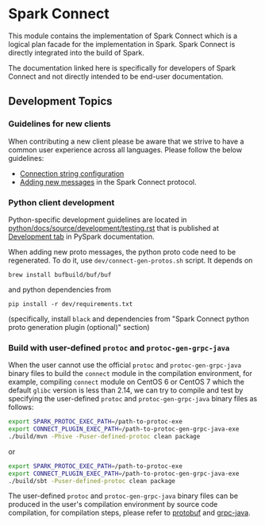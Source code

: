 # Spark Connect

This module contains the implementation of Spark Connect which is a logical plan
facade for the implementation in Spark. Spark Connect is directly integrated into the build
of Spark.

The documentation linked here is specifically for developers of Spark Connect and not
directly intended to be end-user documentation.

## Development Topics

### Guidelines for new clients

When contributing a new client please be aware that we strive to have a common
user experience across all languages. Please follow the below guidelines:

* [Connection string configuration](docs/client-connection-string.md)
* [Adding new messages](docs/adding-proto-messages.md) in the Spark Connect protocol.

### Python client development

Python-specific development guidelines are located in [python/docs/source/development/testing.rst](https://github.com/apache/spark/blob/master/python/docs/source/development/testing.rst) that is published at [Development tab](https://spark.apache.org/docs/latest/api/python/development/index.html) in PySpark documentation.

When adding new proto messages, the python proto code need to be regenerated. To do it, use `dev/connect-gen-protos.sh` script.
It depends on
```
brew install bufbuild/buf/buf
```
and python dependencies from
```
pip install -r dev/requirements.txt
```
(specifically, install `black` and dependencies from "Spark Connect python proto generation plugin (optional)" section)

### Build with user-defined `protoc` and `protoc-gen-grpc-java`

When the user cannot use the official `protoc` and `protoc-gen-grpc-java` binary files to build the `connect` module in the compilation environment,
for example, compiling `connect` module on CentOS 6 or CentOS 7 which the default `glibc` version is less than 2.14, we can try to compile and test by 
specifying the user-defined `protoc` and `protoc-gen-grpc-java` binary files as follows:

```bash
export SPARK_PROTOC_EXEC_PATH=/path-to-protoc-exe
export CONNECT_PLUGIN_EXEC_PATH=/path-to-protoc-gen-grpc-java-exe
./build/mvn -Phive -Puser-defined-protoc clean package
```

or

```bash
export SPARK_PROTOC_EXEC_PATH=/path-to-protoc-exe
export CONNECT_PLUGIN_EXEC_PATH=/path-to-protoc-gen-grpc-java-exe
./build/sbt -Puser-defined-protoc clean package
```

The user-defined `protoc` and `protoc-gen-grpc-java` binary files can be produced in the user's compilation environment by source code compilation, 
for compilation steps, please refer to [protobuf](https://github.com/protocolbuffers/protobuf) and [grpc-java](https://github.com/grpc/grpc-java).

